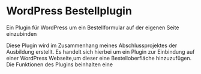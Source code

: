 # WordPress Bestellplugin
Ein Plugin für WordPress um ein Bestellformular auf der eigenen Seite einzubinden

Diese Plugin wird im Zusammenhang meines Abschlussprojektes der Ausbildung erstellt.
Es handelt sich hierbei um ein Plugin zur Einbindung auf einer WordPress Webseite,um dieser eine Bestelloberfläche hinzuzufügen.
Die Funktionen des Plugins beinhalten eine 
